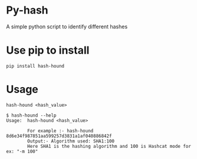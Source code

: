 # Py-hash
A simple python script to identify different hashes 

# Use pip to install 
```pip install hash-hound```

# Usage 

```
hash-hound <hash_value>
```

```
$ hash-hound --help
Usage:  hash-hound <hash_value>
 
        For example :- hash-hound 8d6e34f987851aa599257d3831a1af040886842f
        Output:- Algorithm used: SHA1:100 
        Here SHA1 is the hashing algorithm and 100 is Hashcat mode for ex: "-m 100"
```

